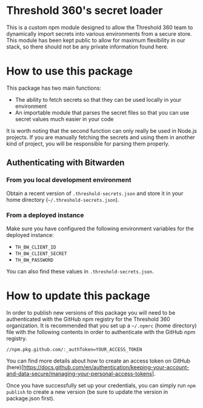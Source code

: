 # Threshold 360's secret loader

This is a custom npm module designed to allow the Threshold 360 team to dynamically import secrets into various environments from a secure store.
This module has been kept public to allow for maximum flexibility in our stack, so there should not be any private information found here.

# How to use this package

This package has two main functions:

- The ability to fetch secrets so that they can be used locally in your environment
- An importable module that parses the secret files so that you can use secret values much easier in your code

It is worth noting that the second function can only really be used in Node.js projects.
If you are manually fetching the secrets and using them in another kind of project, you will be responsible for parsing them properly.

## Authenticating with Bitwarden

### From you local development environment

Obtain a recent version of `.threshold-secrets.json` and store it in your home directory (`~/.threshold-secrets.json`).

### From a deployed instance

Make sure you have configured the following environment variables for the deployed instance:

- `TH_BW_CLIENT_ID`
- `TH_BW_CLIENT_SECRET`
- `TH_BW_PASSWORD`

You can also find these values in `.threshold-secrets.json`.

# How to update this package

In order to publish new versions of this package you will need to be authenticated with the GitHub npm registry for the Threshold 360 organization.
It is recommended that you set up a `~/.npmrc` (home directory) file with the following contents in order to authenticate with the GitHub npm registry.

```
//npm.pkg.github.com/:_authToken=YOUR_ACCESS_TOKEN
```

You can find more details about how to create an access token on GitHub (here)[https://docs.github.com/en/authentication/keeping-your-account-and-data-secure/managing-your-personal-access-tokens].

Once you have successfully set up your credentials, you can simply run `npm publish` to create a new version (be sure to update the version in package.json first).
